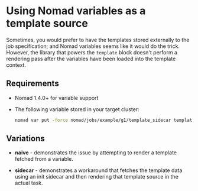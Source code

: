 # Using Nomad variables as a template source

Sometimes, you would prefer to have the templates stored externally
to the job specification; and Nomad variables seems like it would
do the trick. However, the library that powers the `template`
block doesn't perform a rendering pass after the variables have been loaded
into the template context.

## Requirements

- Nomad 1.4.0+ for variable support
- The following variable stored in your target cluster:

  ```bash
  nomad var put -force nomad/jobs/example/g1/template_sidecar template=@config.tpl
  ```

## Variations

- **naive** - demonstrates the issue by attempting to render a template fetched
  from a variable.

- **sidecar** - demonstrates a workaround that fetches the template data using
  an init sidecar and then rendering that template source in the actual task.
